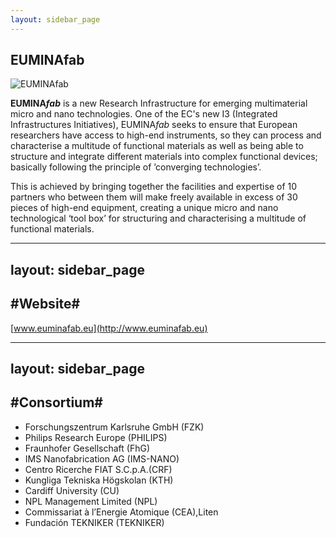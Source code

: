 ```yaml
---
layout: sidebar_page
---
```


## EUMINAfab

<!--break-->
![EUMINAfab](/4m-association/assets/images/EUMINAfab.png)

<strong>EUMINA*fab*</strong> is a new Research Infrastructure for emerging multimaterial micro and nano technologies. One of the EC's new I3 (Integrated Infrastructures Initiatives), EUMINA*fab* seeks to ensure that European researchers have access to high-end instruments, so they can process and characterise a multitude of functional materials as well as being able to structure and integrate different materials into complex functional devices; basically following the principle of ’converging technologies’.

This is achieved by bringing together the facilities and expertise of 10 partners who between them will make freely available in excess of 30 pieces of high-end equipment, creating a unique micro and nano technological ‘tool box’ for structuring and characterising a multitude of functional materials.

---
layout: sidebar_page
---

## #Website#


[www.euminafab.eu](http://www.euminafab.eu)

---
layout: sidebar_page
---

## #Consortium#


* Forschungszentrum Karlsruhe GmbH (FZK)
* Philips Research Europe (PHILIPS)
* Fraunhofer Gesellschaft (FhG)
* IMS Nanofabrication AG (IMS-NANO)
* Centro Ricerche FIAT S.C.p.A.(CRF)
* Kungliga Tekniska Högskolan (KTH)
* Cardiff University (CU)
* NPL Management Limited (NPL)
* Commissariat à l’Energie Atomique (CEA),Liten
* Fundación TEKNIKER (TEKNIKER)